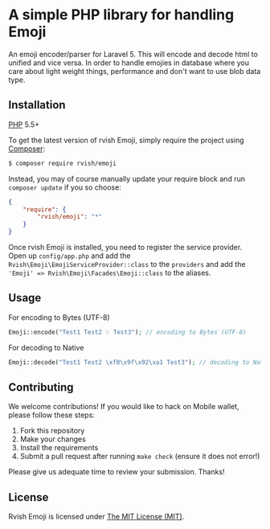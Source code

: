 # A simple PHP library for handling Emoji

An emoji encoder/parser for Laravel 5. This will encode and decode html to unified and vice versa. In order to handle emojies in database where you care about light weight things, performance and don't want to use blob data type.

## Installation

[PHP](https://php.net) 5.5+

To get the latest version of rvish Emoji, simply require the project using [Composer](https://getcomposer.org):

```bash
$ composer require rvish/emoji
```

Instead, you may of course manually update your require block and run `composer update` if you so choose:

```json
{
    "require": {
        "rvish/emoji": "*"
    }
}
```

Once rvish Emoji is installed, you need to register the service provider. Open up `config/app.php` and add the `Rvish\Emoji\EmojiServiceProvider::class` to the `providers` and add the `'Emoji' => Rvish\Emoji\Facades\Emoji::class` to the aliases.

## Usage

For encoding to Bytes (UTF-8)
```php
Emoji::encode("Test1 Test2 💡 Test3"); // encoding to Bytes (UTF-8)
```
For decoding to Native
```php
Emoji::decode("Test1 Test2 \xf0\x9f\x92\xa1 Test3"); // decoding to Native
```

## Contributing

We welcome contributions! If you would like to hack on Mobile wallet, please
follow these steps:

1. Fork this repository
2. Make your changes
3. Install the requirements
4. Submit a pull request after running `make check` (ensure it does not error!)

Please give us adequate time to review your submission. Thanks!

## License

Rvish Emoji is licensed under [The MIT License (MIT)](LICENSE).
